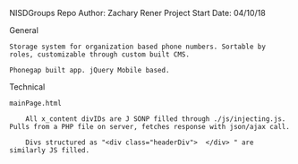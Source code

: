 
NISDGroups Repo
Author: Zachary Rener
Project Start Date: 04/10/18


General

	Storage system for organization based phone numbers. Sortable by roles, customizable through custom built CMS. 

	Phonegap built app. jQuery Mobile based.



Technical

	mainPage.html

		All x_content divIDs are J SONP filled through ./js/injecting.js. Pulls from a PHP file on server, fetches response with json/ajax call.

		Divs structured as "<div class="headerDiv">  </div> " are similarly JS filled.

